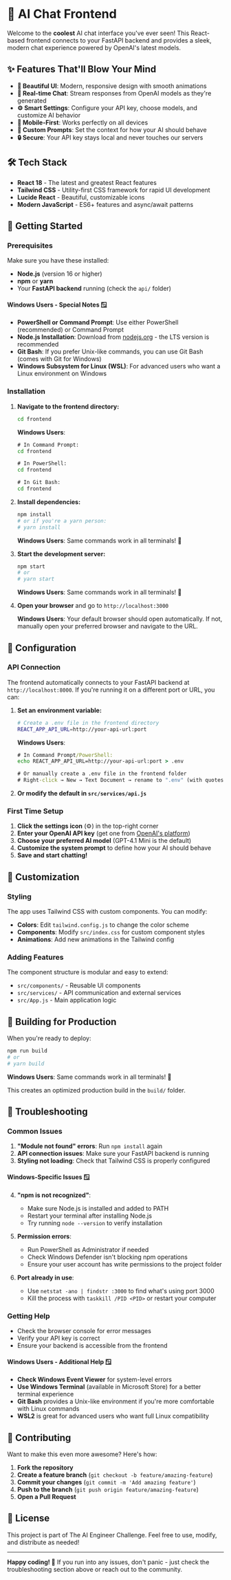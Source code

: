# 🚀 AI Chat Frontend

Welcome to the **coolest** AI chat interface you've ever seen! This React-based frontend connects to your FastAPI backend and provides a sleek, modern chat experience powered by OpenAI's latest models.

## ✨ Features That'll Blow Your Mind

- **🎨 Beautiful UI**: Modern, responsive design with smooth animations
- **💬 Real-time Chat**: Stream responses from OpenAI models as they're generated
- **⚙️ Smart Settings**: Configure your API key, choose models, and customize AI behavior
- **📱 Mobile-First**: Works perfectly on all devices
- **🎯 Custom Prompts**: Set the context for how your AI should behave
- **🔒 Secure**: Your API key stays local and never touches our servers

## 🛠️ Tech Stack

- **React 18** - The latest and greatest React features
- **Tailwind CSS** - Utility-first CSS framework for rapid UI development
- **Lucide React** - Beautiful, customizable icons
- **Modern JavaScript** - ES6+ features and async/await patterns

## 🚀 Getting Started

### Prerequisites

Make sure you have these installed:
- **Node.js** (version 16 or higher)
- **npm** or **yarn**
- Your **FastAPI backend** running (check the `api/` folder)

#### Windows Users - Special Notes 🪟
- **PowerShell or Command Prompt**: Use either PowerShell (recommended) or Command Prompt
- **Node.js Installation**: Download from [nodejs.org](https://nodejs.org/) - the LTS version is recommended
- **Git Bash**: If you prefer Unix-like commands, you can use Git Bash (comes with Git for Windows)
- **Windows Subsystem for Linux (WSL)**: For advanced users who want a Linux environment on Windows

### Installation

1. **Navigate to the frontend directory:**
   ```bash
   cd frontend
   ```
   
   **Windows Users**: 
   ```cmd
   # In Command Prompt:
   cd frontend
   
   # In PowerShell:
   cd frontend
   
   # In Git Bash:
   cd frontend
   ```

2. **Install dependencies:**
   ```bash
   npm install
   # or if you're a yarn person:
   # yarn install
   ```
   
   **Windows Users**: Same commands work in all terminals! 🎯

3. **Start the development server:**
   ```bash
   npm start
   # or
   # yarn start
   ```
   
   **Windows Users**: Same commands work in all terminals! 🎯

4. **Open your browser** and go to `http://localhost:3000`
   
   **Windows Users**: Your default browser should open automatically. If not, manually open your preferred browser and navigate to the URL.

## 🔧 Configuration

### API Connection

The frontend automatically connects to your FastAPI backend at `http://localhost:8000`. If you're running it on a different port or URL, you can:

1. **Set an environment variable:**
   ```bash
   # Create a .env file in the frontend directory
   REACT_APP_API_URL=http://your-api-url:port
   ```
   
   **Windows Users**: 
   ```cmd
   # In Command Prompt/PowerShell:
   echo REACT_APP_API_URL=http://your-api-url:port > .env
   
   # Or manually create a .env file in the frontend folder
   # Right-click → New → Text Document → rename to ".env" (with quotes)
   ```

2. **Or modify the default in `src/services/api.js`**

### First Time Setup

1. **Click the settings icon** (⚙️) in the top-right corner
2. **Enter your OpenAI API key** (get one from [OpenAI's platform](https://platform.openai.com/))
3. **Choose your preferred AI model** (GPT-4.1 Mini is the default)
4. **Customize the system prompt** to define how your AI should behave
5. **Save and start chatting!**

## 🎨 Customization

### Styling

The app uses Tailwind CSS with custom components. You can modify:
- **Colors**: Edit `tailwind.config.js` to change the color scheme
- **Components**: Modify `src/index.css` for custom component styles
- **Animations**: Add new animations in the Tailwind config

### Adding Features

The component structure is modular and easy to extend:
- `src/components/` - Reusable UI components
- `src/services/` - API communication and external services
- `src/App.js` - Main application logic

## 🚀 Building for Production

When you're ready to deploy:

```bash
npm run build
# or
# yarn build
```

**Windows Users**: Same commands work in all terminals! 🎯

This creates an optimized production build in the `build/` folder.

## 🐛 Troubleshooting

### Common Issues

1. **"Module not found" errors**: Run `npm install` again
2. **API connection issues**: Make sure your FastAPI backend is running
3. **Styling not loading**: Check that Tailwind CSS is properly configured

#### Windows-Specific Issues 🪟

4. **"npm is not recognized"**: 
   - Make sure Node.js is installed and added to PATH
   - Restart your terminal after installing Node.js
   - Try running `node --version` to verify installation

5. **Permission errors**: 
   - Run PowerShell as Administrator if needed
   - Check Windows Defender isn't blocking npm operations
   - Ensure your user account has write permissions to the project folder

6. **Port already in use**: 
   - Use `netstat -ano | findstr :3000` to find what's using port 3000
   - Kill the process with `taskkill /PID <PID>` or restart your computer

### Getting Help

- Check the browser console for error messages
- Verify your API key is correct
- Ensure your backend is accessible from the frontend

#### Windows Users - Additional Help 🪟

- **Check Windows Event Viewer** for system-level errors
- **Use Windows Terminal** (available in Microsoft Store) for a better terminal experience
- **Git Bash** provides a Unix-like environment if you're more comfortable with Linux commands
- **WSL2** is great for advanced users who want full Linux compatibility

## 🤝 Contributing

Want to make this even more awesome? Here's how:

1. **Fork the repository**
2. **Create a feature branch** (`git checkout -b feature/amazing-feature`)
3. **Commit your changes** (`git commit -m 'Add amazing feature'`)
4. **Push to the branch** (`git push origin feature/amazing-feature`)
5. **Open a Pull Request**

## 📝 License

This project is part of The AI Engineer Challenge. Feel free to use, modify, and distribute as needed!

---

**Happy coding! 🎉** If you run into any issues, don't panic - just check the troubleshooting section above or reach out to the community.